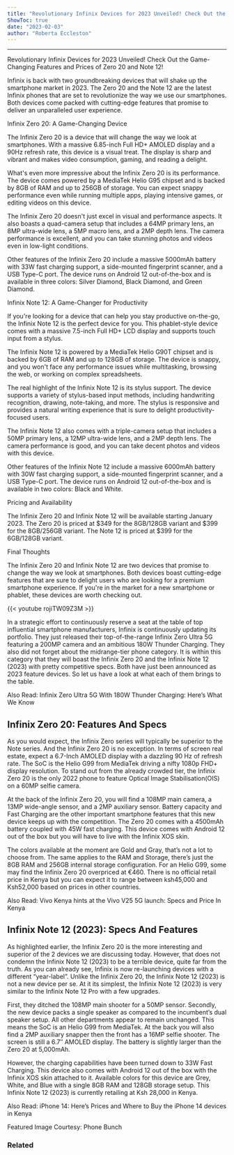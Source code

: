 ```yaml
---
title: "Revolutionary Infinix Devices for 2023 Unveiled! Check Out the Game-Changing Features and Prices of Zero 20 and Note 12!"
ShowToc: true 
date: "2023-02-03"
author: "Roberta Eccleston"
---
```

*****
Revolutionary Infinix Devices for 2023 Unveiled! Check Out the Game-Changing Features and Prices of Zero 20 and Note 12!

Infinix is back with two groundbreaking devices that will shake up the smartphone market in 2023. The Zero 20 and the Note 12 are the latest Infinix phones that are set to revolutionize the way we use our smartphones. Both devices come packed with cutting-edge features that promise to deliver an unparalleled user experience.

Infinix Zero 20: A Game-Changing Device

The Infinix Zero 20 is a device that will change the way we look at smartphones. With a massive 6.85-inch Full HD+ AMOLED display and a 90Hz refresh rate, this device is a visual treat. The display is sharp and vibrant and makes video consumption, gaming, and reading a delight.

What's even more impressive about the Infinix Zero 20 is its performance. The device comes powered by a MediaTek Helio G95 chipset and is backed by 8GB of RAM and up to 256GB of storage. You can expect snappy performance even while running multiple apps, playing intensive games, or editing videos on this device.

The Infinix Zero 20 doesn't just excel in visual and performance aspects. It also boasts a quad-camera setup that includes a 64MP primary lens, an 8MP ultra-wide lens, a 5MP macro lens, and a 2MP depth lens. The camera performance is excellent, and you can take stunning photos and videos even in low-light conditions.

Other features of the Infinix Zero 20 include a massive 5000mAh battery with 33W fast charging support, a side-mounted fingerprint scanner, and a USB Type-C port. The device runs on Android 12 out-of-the-box and is available in three colors: Silver Diamond, Black Diamond, and Green Diamond.

Infinix Note 12: A Game-Changer for Productivity

If you're looking for a device that can help you stay productive on-the-go, the Infinix Note 12 is the perfect device for you. This phablet-style device comes with a massive 7.5-inch Full HD+ LCD display and supports touch input from a stylus.

The Infinix Note 12 is powered by a MediaTek Helio G90T chipset and is backed by 6GB of RAM and up to 128GB of storage. The device is snappy, and you won't face any performance issues while multitasking, browsing the web, or working on complex spreadsheets.

The real highlight of the Infinix Note 12 is its stylus support. The device supports a variety of stylus-based input methods, including handwriting recognition, drawing, note-taking, and more. The stylus is responsive and provides a natural writing experience that is sure to delight productivity-focused users.

The Infinix Note 12 also comes with a triple-camera setup that includes a 50MP primary lens, a 12MP ultra-wide lens, and a 2MP depth lens. The camera performance is good, and you can take decent photos and videos with this device.

Other features of the Infinix Note 12 include a massive 6000mAh battery with 30W fast charging support, a side-mounted fingerprint scanner, and a USB Type-C port. The device runs on Android 12 out-of-the-box and is available in two colors: Black and White.

Pricing and Availability

The Infinix Zero 20 and Infinix Note 12 will be available starting January 2023. The Zero 20 is priced at $349 for the 8GB/128GB variant and $399 for the 8GB/256GB variant. The Note 12 is priced at $399 for the 6GB/128GB variant.

Final Thoughts

The Infinix Zero 20 and Infinix Note 12 are two devices that promise to change the way we look at smartphones. Both devices boast cutting-edge features that are sure to delight users who are looking for a premium smartphone experience. If you're in the market for a new smartphone or phablet, these devices are worth checking out.

{{< youtube rojiTW09Z3M >}} 



In a strategic effort to continuously reserve a seat at the table of top influential smartphone manufacturers, Infinix is continuously updating its portfolio. They just released their top-of-the-range Infinix Zero Ultra 5G featuring a 200MP camera and an ambitious 180W Thunder Charging. They also did not forget about the midrange-tier phone category. It is within this category that they will boast the Infinix Zero 20 and the Infinix Note 12 (2023) with pretty competitive specs. Both have just been announced as 2023 feature devices. So let us have a look at what each of them brings to the table.
 
Also Read: Infinix Zero Ultra 5G With 180W Thunder Charging: Here’s What We Know
 
## Infinix Zero 20: Features And Specs
 
As you would expect, the Infinix Zero series will typically be superior to the Note series. And the Infinix Zero 20 is no exception. In terms of screen real estate, expect a 6.7-Inch AMOLED display with a dazzling 90 Hz of refresh rate. The SoC is the Helio G99 from MediaTek driving a nifty 1080p FHD+ display resolution. To stand out from the already crowded tier, the Infinix Zero 20 is the only 2022 phone to feature Optical Image Stabilisation(OIS) on a 60MP selfie camera.
 
At the back of the Infinix Zero 20, you will find a 108MP main camera, a 13MP wide-angle sensor, and a 2MP auxiliary sensor. Battery capacity and Fast Charging are the other important smartphone features that this new device keeps up with the competition. The Zero 20 comes with a 4500mAh battery coupled with 45W fast charging.  This device comes with Android 12 out of the box but you will have to live with the  Infinix XOS skin. 
 
The colors available at the moment are Gold and Gray, that’s not a lot to choose from. The same applies to the RAM and Storage, there’s just the 8GB RAM and 256GB internal storage configuration. For an Helio G99, some may find the Infinix Zero 20 overpriced at €460. There is no official retail price in Kenya but you can expect it to range between ksh45,000 and Ksh52,000 based on prices in other countries.
 
Also Read: Vivo Kenya hints at the Vivo V25 5G launch: Specs and Price In Kenya
 
## Infinix Note 12 (2023): Specs And Features
 
As highlighted earlier, the Infinix Zero 20 is the more interesting and superior of the 2 devices we are discussing today. However, that does not condemn the Infinix Note 12 (2023) to be a terrible device, quite far from the truth. As you can already see, Infinix is now re-launching devices with a different “year-label”. Unlike the Infinix Zero 20, the Infinix Note 12 (2023) is not a new device per se. At it its simplest, the Infinix Note 12 (2023) is very similar to the Infinix Note 12 Pro with a few upgrades. 
 
First, they ditched the 108MP main shooter for a 50MP sensor. Secondly, the new device packs a single speaker as compared to the incumbent’s dual speaker setup. All other departments appear to remain unchanged. This means the SoC is an Helio G99 from MediaTek. At the back you will also find a 2MP auxiliary snapper then the front has a 16MP selfie shooter. The screen is still a 6.7″ AMOLED display. The battery is slightly larger than the Zero 20 at 5,000mAh. 
 
However, the charging capabilities have been turned down to 33W Fast Charging. This device also comes with Android 12 out of the box with the  Infinix XOS skin attached to it. Available colors for this device are Grey, White, and Blue with a single 8GB RAM and 128GB storage setup. This Infinix Note 12 (2023) is currently retailing at Ksh 28,000 in Kenya.
 
Also Read: iPhone 14: Here’s Prices and Where to Buy the iPhone 14 devices in Kenya
 
Featured Image Courtesy: Phone Bunch
 
### Related



